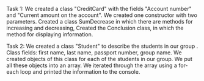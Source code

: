 Task 1: We created a class "CreditCard" with the fields "Account number" and "Current amount on the account".
We created one constructor with two parameters. Created a class SumDecrease in which there are methods for increasing and decreasing,
Created the Conclusion class, in which the method for displaying information.

Task 2: We created a class "Student" to describe the students in our group .
Class fields: first name, last name, passport number, group name.
We created objects of this class for each of the students in our group.
We put all these objects into an array.
We iterated through the array using a for-each loop and printed the information to the console.
